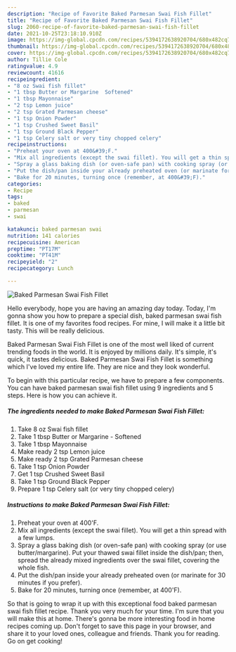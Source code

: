 ```yaml
---
description: "Recipe of Favorite Baked Parmesan Swai Fish Fillet"
title: "Recipe of Favorite Baked Parmesan Swai Fish Fillet"
slug: 2060-recipe-of-favorite-baked-parmesan-swai-fish-fillet
date: 2021-10-25T23:18:10.910Z
image: https://img-global.cpcdn.com/recipes/5394172638920704/680x482cq70/baked-parmesan-swai-fish-fillet-recipe-main-photo.jpg
thumbnail: https://img-global.cpcdn.com/recipes/5394172638920704/680x482cq70/baked-parmesan-swai-fish-fillet-recipe-main-photo.jpg
cover: https://img-global.cpcdn.com/recipes/5394172638920704/680x482cq70/baked-parmesan-swai-fish-fillet-recipe-main-photo.jpg
author: Tillie Cole
ratingvalue: 4.9
reviewcount: 41616
recipeingredient:
- "8 oz Swai fish fillet"
- "1 tbsp Butter or Margarine  Softened"
- "1 tbsp Mayonnaise"
- "2 tsp Lemon juice"
- "2 tsp Grated Parmesan cheese"
- "1 tsp Onion Powder"
- "1 tsp Crushed Sweet Basil"
- "1 tsp Ground Black Pepper"
- "1 tsp Celery salt or very tiny chopped celery"
recipeinstructions:
- "Preheat your oven at 400&#39;F."
- "Mix all ingredients (except the swai fillet). You will get a thin spread with a few lumps."
- "Spray a glass baking dish (or oven-safe pan) with cooking spray (or use butter/margarine). Put your thawed swai fillet inside the dish/pan; then, spread the already mixed ingredients over the swai fillet, covering the whole fish."
- "Put the dish/pan inside your already preheated oven (or marinate for 30 minutes if you prefer)."
- "Bake for 20 minutes, turning once (remember, at 400&#39;F)."
categories:
- Recipe
tags:
- baked
- parmesan
- swai

katakunci: baked parmesan swai 
nutrition: 141 calories
recipecuisine: American
preptime: "PT17M"
cooktime: "PT41M"
recipeyield: "2"
recipecategory: Lunch

---
```



![Baked Parmesan Swai Fish Fillet](https://img-global.cpcdn.com/recipes/5394172638920704/680x482cq70/baked-parmesan-swai-fish-fillet-recipe-main-photo.jpg)

Hello everybody, hope you are having an amazing day today. Today, I'm gonna show you how to prepare a special dish, baked parmesan swai fish fillet. It is one of my favorites food recipes. For mine, I will make it a little bit tasty. This will be really delicious.

Baked Parmesan Swai Fish Fillet is one of the most well liked of current trending foods in the world. It is enjoyed by millions daily. It's simple, it's quick, it tastes delicious. Baked Parmesan Swai Fish Fillet is something which I've loved my entire life. They are nice and they look wonderful.




To begin with this particular recipe, we have to prepare a few components. You can have baked parmesan swai fish fillet using 9 ingredients and 5 steps. Here is how you can achieve it.

<!--inarticleads1-->

##### The ingredients needed to make Baked Parmesan Swai Fish Fillet:

1. Take 8 oz Swai fish fillet
1. Take 1 tbsp Butter or Margarine - Softened
1. Take 1 tbsp Mayonnaise
1. Make ready 2 tsp Lemon juice
1. Make ready 2 tsp Grated Parmesan cheese
1. Take 1 tsp Onion Powder
1. Get 1 tsp Crushed Sweet Basil
1. Take 1 tsp Ground Black Pepper
1. Prepare 1 tsp Celery salt (or very tiny chopped celery)




<!--inarticleads2-->

##### Instructions to make Baked Parmesan Swai Fish Fillet:

1. Preheat your oven at 400&#39;F.
1. Mix all ingredients (except the swai fillet). You will get a thin spread with a few lumps.
1. Spray a glass baking dish (or oven-safe pan) with cooking spray (or use butter/margarine). Put your thawed swai fillet inside the dish/pan; then, spread the already mixed ingredients over the swai fillet, covering the whole fish.
1. Put the dish/pan inside your already preheated oven (or marinate for 30 minutes if you prefer).
1. Bake for 20 minutes, turning once (remember, at 400&#39;F).




So that is going to wrap it up with this exceptional food baked parmesan swai fish fillet recipe. Thank you very much for your time. I'm sure that you will make this at home. There's gonna be more interesting food in home recipes coming up. Don't forget to save this page in your browser, and share it to your loved ones, colleague and friends. Thank you for reading. Go on get cooking!
